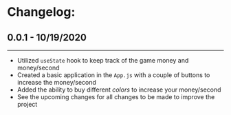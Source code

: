 # Changelog:

## 0.0.1 - 10/19/2020

---

- Utilized `useState` hook to keep track of the game money and money/second
- Created a basic application in the `App.js` with a couple of buttons to increase the money/second
- Added the ability to buy different _colors_ to increase your money/second
- See the upcoming changes for all changes to be made to improve the project
